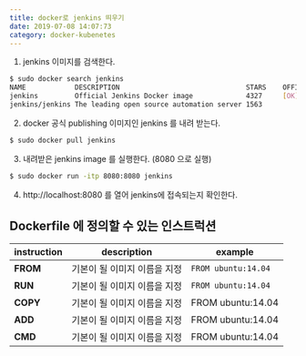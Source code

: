 ```yaml
---
title: docker로 jenkins 띄우기
date: 2019-07-08 14:07:73
category: docker-kubenetes
---
```


1. jenkins 이미지를 검색한다.
```sh
$ sudo docker search jenkins
NAME            DESCRIPTION                               STARS    OFFICIAL   AUTOMATED
jenkins         Official Jenkins Docker image             4327     [OK]                
jenkins/jenkins The leading open source automation server 1563                                
```

2. docker 공식 publishing 이미지인 jenkins 를 내려 받는다.
```sh
$ sudo docker pull jenkins
```

3. 내려받은 jenkins image 를 실행한다. (8080 으로 실행)
```sh
$ sudo docker run -itp 8080:8080 jenkins
```

4. http://localhost:8080 를 열어 jenkins에 접속되는지 확인한다.

<div>
    <h2> Dockerfile 에 정의할 수 있는 인스트럭션 </h2>
    <table>
        <thead>
            <tr>
                <th>instruction</th>
                <th>description</th>
                <th>example</th>
            </tr>
        </thead>
        <tbody>
            <tr>
                <td><strong>FROM</strong></td>
                <td>기본이 될 이미지 이름을 지정</td>
                <td><code>FROM ubuntu:14.04</code></td>
            </tr>
            <tr>
                <td><strong>RUN</strong></td>
                <td>기본이 될 이미지 이름을 지정</td>
                <td><code>FROM ubuntu:14.04</code></td>
            </tr>
            <tr>
                <td><strong>COPY</strong></td>
                <td>기본이 될 이미지 이름을 지정</td>
                <td>FROM ubuntu:14.04</td>
            </tr>
            <tr>
                <td><strong>ADD</strong></td>
                <td>기본이 될 이미지 이름을 지정</td>
                <td>FROM ubuntu:14.04</td>
            </tr>
            <tr>
                <td><strong>CMD</strong></td>
                <td>기본이 될 이미지 이름을 지정</td>
                <td>FROM ubuntu:14.04</td>
            </tr>
        </tbody>
    </table>
</div>
